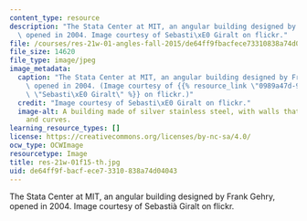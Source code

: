 ```yaml
---
content_type: resource
description: "The Stata Center at MIT, an angular building designed by Frank Gehry,\
  \ opened in 2004. Image courtesy of Sebasti\xE0 Giralt on flickr."
file: /courses/res-21w-01-angles-fall-2015/de64ff9fbacfece73310838a74d04043_res-21w-01f15-th.jpg
file_size: 14620
file_type: image/jpeg
image_metadata:
  caption: "The Stata Center at MIT, an angular building designed by Frank Gehry,\
    \ opened in 2004. (Image courtesy of {{% resource_link \"0989a47d-90b1-4659-8841-c46743843336\"\
    \ \"Sebasti\xE0 Giralt\" %}} on flickr.)"
  credit: "Image courtesy of Sebasti\xE0 Giralt on flickr."
  image-alt: A building made of silver stainless steel, with walls that slope in angles
    and curves.
learning_resource_types: []
license: https://creativecommons.org/licenses/by-nc-sa/4.0/
ocw_type: OCWImage
resourcetype: Image
title: res-21w-01f15-th.jpg
uid: de64ff9f-bacf-ece7-3310-838a74d04043
---
```

The Stata Center at MIT, an angular building designed by Frank Gehry, opened in 2004. Image courtesy of Sebastià Giralt on flickr.